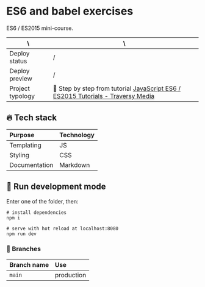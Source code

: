 # ES6 and babel exercises

ES6 / ES2015 mini-course.

| \                | \                                   |
|------------------|-------------------------------------|
| Deploy status    | /                                   |
| Deploy preview   | /                                   |
| Project typology | 📒  Step by step from tutorial [JavaScript ES6 / ES2015 Tutorials - Traversy Media](https://www.youtube.com/watch?v=2LeqilIw-28&list=PLillGF-RfqbZ7s3t6ZInY3NjEOOX7hsBv&ab_channel=TraversyMedia) |

## 🔥 Tech stack

| Purpose               | Technology   |
|:----------------------|:-------------|
| Templating            | JS            |
| Styling               | CSS |
| Documentation         | Markdown     |

## 🌊 Run development mode

Enter one of the folder, then:

```shell
# install dependencies
npm i

# serve with hot reload at localhost:8080
npm run dev
```

### 🌿 Branches

| Branch name | Use          |
|:------------|:-------------|
| `main`      | production   |
